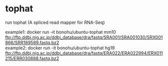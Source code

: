 # tophat

run tophat (A spliced read mapper for RNA-Seq)

 example1: docker run -it bonohu/ubuntu-tophat mm10 ftp://ftp.ddbj.nig.ac.jp/ddbj_database/dra/fastq/SRA001/SRA001030/SRX001866/SRR189589.fastq.bz2  
 example2: docker run -it bonohu/ubuntu-tophat hg19 ftp://ftp.ddbj.nig.ac.jp/ddbj_database/dra/fastq/ERA022/ERA022994/ERX011215/ERR030888.fastq.bz2  
